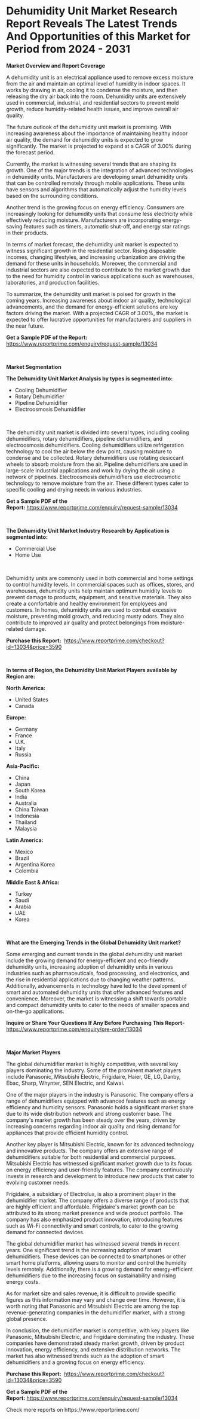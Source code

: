 <p><h1>Dehumidity Unit Market Research Report Reveals The Latest Trends And Opportunities of this Market for Period from 2024 - 2031</h1></p><p><strong>Market Overview and Report Coverage</strong></p>
<p><p>A dehumidity unit is an electrical appliance used to remove excess moisture from the air and maintain an optimal level of humidity in indoor spaces. It works by drawing in air, cooling it to condense the moisture, and then releasing the dry air back into the room. Dehumidity units are extensively used in commercial, industrial, and residential sectors to prevent mold growth, reduce humidity-related health issues, and improve overall air quality.</p><p>The future outlook of the dehumidity unit market is promising. With increasing awareness about the importance of maintaining healthy indoor air quality, the demand for dehumidity units is expected to grow significantly. The market is projected to expand at a CAGR of 3.00% during the forecast period.</p><p>Currently, the market is witnessing several trends that are shaping its growth. One of the major trends is the integration of advanced technologies in dehumidity units. Manufacturers are developing smart dehumidity units that can be controlled remotely through mobile applications. These units have sensors and algorithms that automatically adjust the humidity levels based on the surrounding conditions.</p><p>Another trend is the growing focus on energy efficiency. Consumers are increasingly looking for dehumidity units that consume less electricity while effectively reducing moisture. Manufacturers are incorporating energy-saving features such as timers, automatic shut-off, and energy star ratings in their products.</p><p>In terms of market forecast, the dehumidity unit market is expected to witness significant growth in the residential sector. Rising disposable incomes, changing lifestyles, and increasing urbanization are driving the demand for these units in households. Moreover, the commercial and industrial sectors are also expected to contribute to the market growth due to the need for humidity control in various applications such as warehouses, laboratories, and production facilities.</p><p>To summarize, the dehumidity unit market is poised for growth in the coming years. Increasing awareness about indoor air quality, technological advancements, and the demand for energy-efficient solutions are key factors driving the market. With a projected CAGR of 3.00%, the market is expected to offer lucrative opportunities for manufacturers and suppliers in the near future.</p></p>
<p><strong>Get a Sample PDF of the Report:</strong> <a href="https://www.reportprime.com/enquiry/request-sample/13034">https://www.reportprime.com/enquiry/request-sample/13034</a></p>
<p>&nbsp;</p>
<p><strong>Market Segmentation</strong></p>
<p><strong>The Dehumidity Unit Market Analysis by types is segmented into:</strong></p>
<p><ul><li>Cooling Dehumidifier</li><li>Rotary Dehumidifier</li><li>Pipeline Dehumidifier</li><li>Electroosmosis Dehumidifier</li></ul></p>
<p>&nbsp;</p>
<p><p>The dehumidity unit market is divided into several types, including cooling dehumidifiers, rotary dehumidifiers, pipeline dehumidifiers, and electroosmosis dehumidifiers. Cooling dehumidifiers utilize refrigeration technology to cool the air below the dew point, causing moisture to condense and be collected. Rotary dehumidifiers use rotating desiccant wheels to absorb moisture from the air. Pipeline dehumidifiers are used in large-scale industrial applications and work by drying the air using a network of pipelines. Electroosmosis dehumidifiers use electroosmotic technology to remove moisture from the air. These different types cater to specific cooling and drying needs in various industries.</p></p>
<p><strong>Get a Sample PDF of the Report:</strong>&nbsp;<a href="https://www.reportprime.com/enquiry/request-sample/13034">https://www.reportprime.com/enquiry/request-sample/13034</a></p>
<p>&nbsp;</p>
<p><strong>The Dehumidity Unit Market Industry Research by Application is segmented into:</strong></p>
<p><ul><li>Commercial Use</li><li>Home Use</li></ul></p>
<p>&nbsp;</p>
<p><p>Dehumidity units are commonly used in both commercial and home settings to control humidity levels. In commercial spaces such as offices, stores, and warehouses, dehumidity units help maintain optimum humidity levels to prevent damage to products, equipment, and sensitive materials. They also create a comfortable and healthy environment for employees and customers. In homes, dehumidity units are used to combat excessive moisture, preventing mold growth, and reducing musty odors. They also contribute to improved air quality and protect belongings from moisture-related damage.</p></p>
<p><strong>Purchase this Report:</strong>&nbsp; <a href="https://www.reportprime.com/checkout?id=13034&price=3590">https://www.reportprime.com/checkout?id=13034&price=3590</a></p>
<p>&nbsp;</p>
<p><strong>In terms of Region, the Dehumidity Unit Market Players available by Region are:</strong></p>
<p>
    <p> <strong> North America: </strong>
        <ul>
            <li>United States</li>
            <li>Canada</li>
        </ul>
        </p> 
    <p> <strong> Europe: </strong>
        <ul>
            <li>Germany</li>
            <li>France</li>
            <li>U.K.</li>
            <li>Italy</li>
            <li>Russia</li>
        </ul>
        </p> 
    <p> <strong> Asia-Pacific: </strong>
        <ul>
            <li>China</li>
            <li>Japan</li>
            <li>South Korea</li>
            <li>India</li>
            <li>Australia</li>
            <li>China Taiwan</li>
            <li>Indonesia</li>
            <li>Thailand</li>
            <li>Malaysia</li>
        </ul>
        </p> 
    <p> <strong> Latin America: </strong>
        <ul>
            <li>Mexico</li>
            <li>Brazil</li>
            <li>Argentina Korea</li>
            <li>Colombia</li>
        </ul>
        </p> 
    <p> <strong> Middle East & Africa: </strong>
        <ul>
            <li>Turkey</li>
            <li>Saudi</li>
            <li>Arabia</li>
            <li>UAE</li>
            <li>Korea</li>
        </ul>
    </p>
    </p>
<p>&nbsp;</p>
<p><strong>What are the Emerging Trends in the Global Dehumidity Unit market?</strong></p>
<p><p>Some emerging and current trends in the global dehumidity unit market include the growing demand for energy-efficient and eco-friendly dehumidity units, increasing adoption of dehumidity units in various industries such as pharmaceuticals, food processing, and electronics, and the rise in residential applications due to changing weather patterns. Additionally, advancements in technology have led to the development of smart and automated dehumidity units that offer advanced features and convenience. Moreover, the market is witnessing a shift towards portable and compact dehumidity units to cater to the needs of smaller spaces and on-the-go applications.</p></p>
<p><strong>Inquire or Share Your Questions If Any Before Purchasing This Report</strong>- <a href="https://www.reportprime.com/enquiry/pre-order/13034">https://www.reportprime.com/enquiry/pre-order/13034</a></p>
<p>&nbsp;</p>
<p><strong>Major Market Players</strong></p>
<p><p>The global dehumidifier market is highly competitive, with several key players dominating the industry. Some of the prominent market players include Panasonic, Mitsubishi Electric, Frigidaire, Haier, GE, LG, Danby, Ebac, Sharp, Whynter, SEN Electric, and Kaiwai.</p><p>One of the major players in the industry is Panasonic. The company offers a range of dehumidifiers equipped with advanced features such as energy efficiency and humidity sensors. Panasonic holds a significant market share due to its wide distribution network and strong customer base. The company's market growth has been steady over the years, driven by increasing concerns regarding indoor air quality and rising demand for appliances that provide efficient humidity control.</p><p>Another key player is Mitsubishi Electric, known for its advanced technology and innovative products. The company offers an extensive range of dehumidifiers suitable for both residential and commercial purposes. Mitsubishi Electric has witnessed significant market growth due to its focus on energy efficiency and user-friendly features. The company continuously invests in research and development to introduce new products that cater to evolving customer needs.</p><p>Frigidaire, a subsidiary of Electrolux, is also a prominent player in the dehumidifier market. The company offers a diverse range of products that are highly efficient and affordable. Frigidaire's market growth can be attributed to its strong market presence and wide product portfolio. The company has also emphasized product innovation, introducing features such as Wi-Fi connectivity and smart controls, to cater to the growing demand for connected devices.</p><p>The global dehumidifier market has witnessed several trends in recent years. One significant trend is the increasing adoption of smart dehumidifiers. These devices can be connected to smartphones or other smart home platforms, allowing users to monitor and control the humidity levels remotely. Additionally, there is a growing demand for energy-efficient dehumidifiers due to the increasing focus on sustainability and rising energy costs.</p><p>As for market size and sales revenue, it is difficult to provide specific figures as this information may vary and change over time. However, it is worth noting that Panasonic and Mitsubishi Electric are among the top revenue-generating companies in the dehumidifier market, with a strong global presence.</p><p>In conclusion, the dehumidifier market is competitive, with key players like Panasonic, Mitsubishi Electric, and Frigidaire dominating the industry. These companies have demonstrated steady market growth, driven by product innovation, energy efficiency, and extensive distribution networks. The market has also witnessed trends such as the adoption of smart dehumidifiers and a growing focus on energy efficiency.</p></p>
<p><strong>Purchase this Report:</strong>&nbsp;&nbsp;<a href="https://www.reportprime.com/checkout?id=13034&price=3590">https://www.reportprime.com/checkout?id=13034&price=3590</a></p>
<p></p>
<p><strong>Get a Sample PDF of the Report:</strong>&nbsp;<a href="https://www.reportprime.com/enquiry/request-sample/13034">https://www.reportprime.com/enquiry/request-sample/13034</a></p>
<p>Check more reports on https://www.reportprime.com/</p>